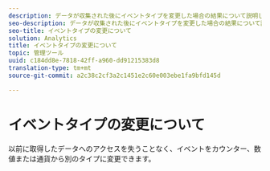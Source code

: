 ```yaml
---
description: データが収集された後にイベントタイプを変更した場合の結果について説明します。
seo-description: データが収集された後にイベントタイプを変更した場合の結果について説明します。
seo-title: イベントタイプの変更について
solution: Analytics
title: イベントタイプの変更について
topic: 管理ツール
uuid: c184dd8e-7818-42ff-a960-dd91215383d8
translation-type: tm+mt
source-git-commit: a2c38c2cf3a2c1451e2c60e003ebe1fa9bfd145d

---
```



# イベントタイプの変更について

以前に取得したデータへのアクセスを失うことなく、イベントをカウンター、数値または通貨から別のタイプに変更できます。
